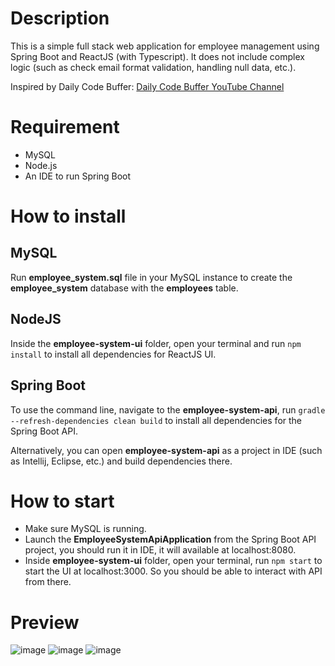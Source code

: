 # Description
This is a simple full stack web application for employee management using Spring Boot and ReactJS (with Typescript). It does not include complex logic (such as check email format validation, handling null data, etc.).

Inspired by Daily Code Buffer: [Daily Code Buffer YouTube Channel](https://www.youtube.com/@DailyCodeBuffer)

# Requirement
* MySQL
* Node.js
* An IDE to run Spring Boot

# How to install
## MySQL
Run **employee_system.sql** file in your MySQL instance to create the **employee_system** database with the **employees** table.

## NodeJS
Inside the **employee-system-ui** folder, open your terminal and run `npm install` to install all dependencies for ReactJS UI.

## Spring Boot
To use the command line, navigate to the **employee-system-api**, run `gradle --refresh-dependencies clean build` to install all dependencies for the Spring Boot API.

Alternatively, you can open **employee-system-api** as a project in IDE (such as Intellij, Eclipse, etc.) and build dependencies there.

# How to start
- Make sure MySQL is running.
- Launch the **EmployeeSystemApiApplication** from the Spring Boot API project, you should run it in IDE, it will available at localhost:8080.
- Inside **employee-system-ui** folder, open your terminal, run `npm start` to start the UI at localhost:3000. So you should be able to interact with API from there.

# Preview
![image](https://github.com/nhoclahola/SpringBoot_ReactJS-EmployeeManagement/assets/125201610/81c8a63e-3200-4be2-af8d-c569e22ebd71)
![image](https://github.com/nhoclahola/SpringBoot_ReactJS-EmployeeManagement/assets/125201610/6fdbfbc5-7be2-4b83-9eb9-b8f1ea4aea3b)
![image](https://github.com/nhoclahola/SpringBoot_ReactJS-EmployeeManagement/assets/125201610/d59233fc-9939-4c8d-ba3e-acb403a2a657)






